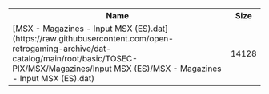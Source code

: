 <table>
<tr><th>Name</th><th>Size</th></tr>
<tr><td>
[MSX - Magazines - Input MSX (ES).dat](https://raw.githubusercontent.com/open-retrogaming-archive/dat-catalog/main/root/basic/TOSEC-PIX/MSX/Magazines/Input MSX (ES)/MSX - Magazines - Input MSX (ES).dat)
</td><td>14128</td></tr>
</table>
